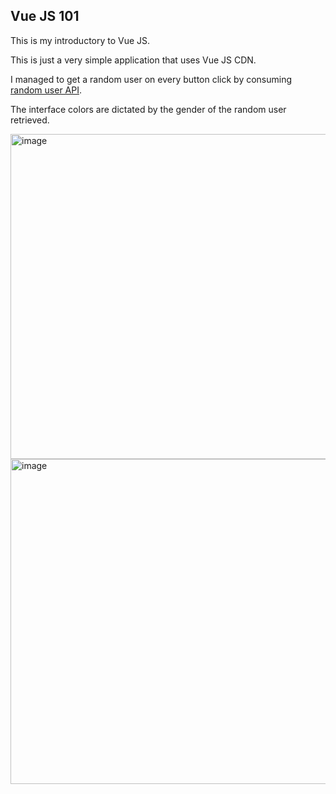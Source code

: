## Vue JS 101

This is my introductory to Vue JS. 

This is just a very simple application that uses Vue JS CDN.

I managed to get a random user on every button click by consuming [random user API](https://randomuser.me/).

The interface colors are dictated by the gender of the random user retrieved.

<img width="520" alt="image" src="https://github.com/Nkatha004/random-user-generator/assets/69391540/f7f76edb-f877-4452-aa39-9cf7e98f5cfc">

<img width="520" alt="image" src="https://github.com/Nkatha004/random-user-generator/assets/69391540/aa00b3e5-e1ef-4978-9b2c-70b530356d15">

